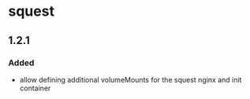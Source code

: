 # squest

## 1.2.1

### Added

- allow defining additional volumeMounts for the squest nginx and init container
